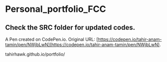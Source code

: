 # Personal_portfolio_FCC

## Check the SRC folder for updated codes.

A Pen created on CodePen.io. Original URL: [https://codepen.io/tahir-anam-tamin/pen/NWjbLwN](https://codepen.io/tahir-anam-tamin/pen/NWjbLwN).

tahirhawk.github.io/portfolio/


